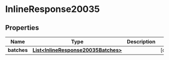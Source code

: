 
# InlineResponse20035

## Properties
Name | Type | Description | Notes
------------ | ------------- | ------------- | -------------
**batches** | [**List&lt;InlineResponse20035Batches&gt;**](InlineResponse20035Batches.md) |  |  [optional]



